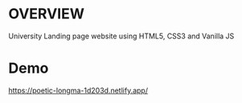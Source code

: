 # OVERVIEW

University Landing page website using HTML5, CSS3 and Vanilla JS

# Demo

https://poetic-longma-1d203d.netlify.app/
